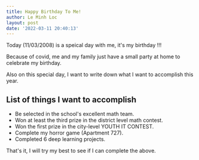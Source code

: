 ```yaml
---
title: Happy Birthday To Me!
author: Le Minh Loc
layout: post
date: '2022-03-11 20:40:13'
---
```


Today (11/03/2008) is a speical day with me, it's my birthday !!!

Because of covid, me and my family just have a small party at home to celebrate my birthday.

Also on this special day, I want to write down what I want to accomplish this year.

<h2>List of things I want to accomplish</h2>

* Be selected in the school's excellent math team.
* Won at least the third prize in the district level math contest.
* Won the first prize in the city-level YOUTH IT CONTEST.
* Complete my horror game (Apartment 727).
* Completed 6 deep learning projects.

That's it, I will try my best to see if I can complete the above.
